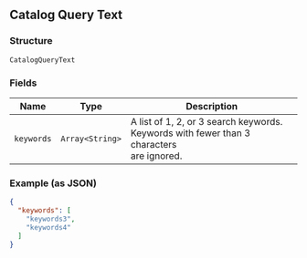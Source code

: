 ## Catalog Query Text

### Structure

`CatalogQueryText`

### Fields

| Name | Type | Description |
|  --- | --- | --- |
| `keywords` | `Array<String>` | A list of 1, 2, or 3 search keywords. Keywords with fewer than 3 characters<br>are ignored. |

### Example (as JSON)

```json
{
  "keywords": [
    "keywords3",
    "keywords4"
  ]
}
```

